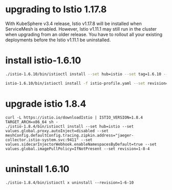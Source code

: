# upgrading to Istio 1.17.8

With KubeSphere v3.4 release, Istio v1.17.8 will be installed when ServiceMesh is enabled. However, Istio v1.11.1 may still run in the cluster when upgrading from an older release. You have to rollout all your existing deployments before the Istio v1.11.1 be uninstalled.


# install istio-1.6.10

```bash
./istio-1.6.10/bin/istioctl install --set hub=istio --set tag=1.6.10 --set addonComponents.prometheus.enabled=false --set values.global.jwtPolicy=first-party-jwt --set values.global.proxy.autoInject=disabled --set values.global.tracer.zipkin.address="jaeger-collector.istio-system.svc:9411" --set values.sidecarInjectorWebhook.enableNamespacesByDefault=true --set values.global.imagePullPolicy=IfNotPresent --set values.global.controlPlaneSecurityEnabled=false --set revision=1-6-10

istio-1.6.10/bin/istioctl install -f istio-profile.yaml --set revision=1-6-10
```

# upgrade istio 1.8.4

```
curl -L https://istio.io/downloadIstio | ISTIO_VERSION=1.8.4 TARGET_ARCH=x86_64 sh -
./istio-1.8.4/bin/istioctl install --set hub=istio --set values.global.proxy.autoInject=disabled --set meshConfig.defaultConfig.tracing.zipkin.address="jaeger-collector.istio-system.svc:9411" --set values.sidecarInjectorWebhook.enableNamespacesByDefault=true --set values.global.imagePullPolicy=IfNotPresent --set revision=1-8-4

```

# uninstall 1.6.10

```
./istio-1.8.4/bin/istioctl x uninstall --revision=1-6-10
```